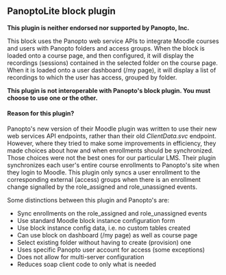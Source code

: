 ## PanoptoLite block plugin

**This plugin is neither endorsed nor supported by Panopto, Inc.**

This block uses the Panopto web service APIs to integrate Moodle courses and users with Panopto folders and access groups. When the block is loaded onto a course page, and then configured, it will display the recordings (sessions) contained in the selected folder on the course page. When it is loaded onto a user dashboard (/my page), it will display a list of recordings to which the user has access, grouped by folder.

**This plugin is not interoperable with Panopto's block plugin. You must choose to use one or the other.**

#### **Reason for this plugin?**

Panopto's new version of their Moodle plugin was written to use their new web services API endpoints, rather than their old _ClientData.svc_ endpoint. However, where they tried to make some improvements in efficiency, they made choices about how and when enrollments should be synchronized. Those choices were not the best ones for our particular LMS. Their plugin synchronizes each user's entire course enrollments to Panopto's site when they login to Moodle. This plugin only syncs a user enrollment to the corresponding external (access) groups when there is an enrollment change signalled by the role_assigned and role_unassigned events.

Some distinctions between this plugin and Panopto's are:

 - Sync enrollments on the role_assigned and role_unassigned events
 - Use standard Moodle block instance configuration form
 - Use block instance config data, i.e. no custom tables created
 - Can use block on dashboard (/my page) as well as course page
 - Select existing folder without having to create (provision) one
 - Uses specific Panopto user account for access (some exceptions)
 - Does not allow for multi-server configuration
 - Reduces soap client code to only what is needed 
